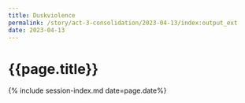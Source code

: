 ```yaml
---
title: Duskviolence
permalink: /story/act-3-consolidation/2023-04-13/index:output_ext
date: 2023-04-13
---
```


# {{page.title}}

{% include session-index.md date=page.date%}